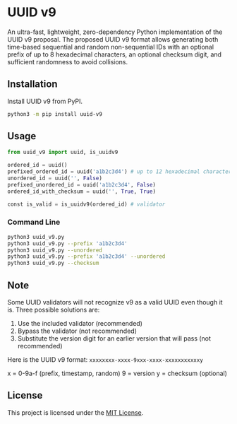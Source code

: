 # UUID v9

An ultra-fast, lightweight, zero-dependency Python implementation of the UUID v9 proposal. The proposed UUID v9 format allows generating both time-based sequential and random non-sequential IDs with an optional prefix of up to 8 hexadecimal characters, an optional checksum digit, and sufficient randomness to avoid collisions. 

<!-- To learn more about UUID v9, please visit the website: https://uuid-v9.jhunt.dev -->

## Installation

Install UUID v9 from PyPI.

```bash
python3 -m pip install uuid-v9
```

## Usage

```python
from uuid_v9 import uuid, is_uuidv9

ordered_id = uuid()
prefixed_ordered_id = uuid('a1b2c3d4') # up to 12 hexadecimal characters
unordered_id = uuid('', False)
prefixed_unordered_id = uuid('a1b2c3d4', False)
ordered_id_with_checksum = uuid('', True, True)

const is_valid = is_uuidv9(ordered_id) # validator
```

### Command Line

```bash
python3 uuid_v9.py
python3 uuid_v9.py --prefix 'a1b2c3d4'
python3 uuid_v9.py --unordered
python3 uuid_v9.py --prefix 'a1b2c3d4' --unordered
python3 uuid_v9.py --checksum
```

## Note

Some UUID validators will not recognize v9 as a valid UUID even though it is. Three possible solutions are:

1) Use the included validator (recommended)
2) Bypass the validator (not recommended)
3) Substitute the version digit for an earlier version that will pass (not recommended)

Here is the UUID v9 format: `xxxxxxxx-xxxx-9xxx-xxxx-xxxxxxxxxxxy`

x = 0-9a-f (prefix, timestamp, random)
9 = version
y = checksum (optional)

## License

This project is licensed under the [MIT License](LICENSE).